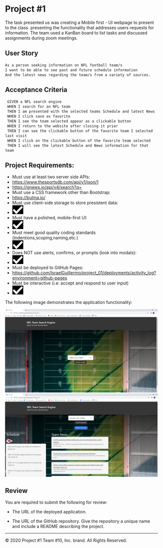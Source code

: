 # Project #1

The task presented us was creating a Mobile first - UI webpage to present to the class. presenting the functionality that addresses users requests for information.
The team used a KanBan board to list tasks and discussed assignments during zoom meetings.

## User Story

```
As a person seeking information on NFL football team/s
I want to be able to see past and future schedule information
And the latest news regarding the team/s from a variety of sources.
```

## Acceptance Criteria

```
 GIVEN a NFL search engine
 WHEN I search for an NFL team 
 THEN I am presented with the selected teams Schedule and latest News
 WHEN I click save as favorite
 THEN I see the team selected appear as a clickable button
 WHEN I return to the website after closing it prior 
 THEN I can see the clickable button of the favorite team I selected last visit
 WHEN I click on the clickable button of the favorite team selected
 THEN I will see the latest Schedule and News information for that team 
```
## Project Requirements:

*  Must use at least two server side APIs:
*    https://www.thesportsdb.com/api/v1/json/1
*    https://gnews.io/api/v4/search?q=
*  Must use a CSS framework other than Bootstrap:
*    https://bulma.io/
*  Must use client-side storage to store presistent data:
*    <img src= "assets\Checkmark.png">
*  Must have a polished, mobile-first UI:
*    <img src= "assets\Checkmark.png">
*  Must meet good quality coding standards (indentions,scoping,naming,etc.)
*    <img src= "assets\Checkmark.png">
*  Does NOT use alerts, confirms, or prompts (look into modals):
*    <img src= "assets\Checkmark.png">
*  Must be deployed to GitHub Pages:
*    https://github.com/IsraelGuillermo/project_01/deployments/activity_log?environment=github-pages   
*  Must be interactive (i.e: accept and respond to user input)
*    <img src= "assets\Checkmark.png"> 


The following image demonstrates the application functionality:

<img src="assets\Screenshot 2020-10-29 114045.png">
<img src="assets\Screenshot 2020-10-29 114207.png">

## Review

You are required to submit the following for review:

* The URL of the deployed application.

* The URL of the GitHub repository. Give the repository a unique name and include a README describing the project.

- - -
© 2020 Project #1 Team #10, Inc. brand. All Rights Reserved.